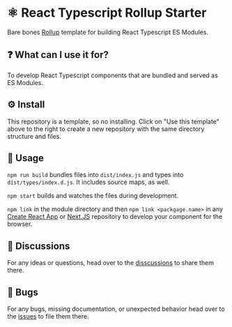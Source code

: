 # ⚛️ React Typescript Rollup Starter

Bare bones [Rollup](https://rollupjs.org/guide/en/) template for building React Typescript ES Modules.

## ❓ What can I use it for?

To develop React Typescript components that are bundled and served as ES Modules.

## ⚙️ Install

This repository is a template, so no installing. Click on "Use this template" above to the right to create a new repository with the same directory structure and files.

## 📖 Usage

`npm run build` bundles files into `dist/index.js` and types into `dist/types/index.d.js`. It includes source maps, as well.

`npm start` builds and watches the files during development.

`npm link` in the module directory and then `npm link <packgage.name>` in any [Create React App](https://create-react-app.dev) or [Next.JS](https://nextjs.org) repository to develop your component for the browser.

## 💬 Discussions

For any ideas or questions, head over to the [disscussions](https://github.com/a11y-gigachad-org/gigachad-react-rollup-starter/discussions) to share them there.

## 🐛 Bugs

For any bugs, missing documentation, or unexpected behavior head over to the [issues](https://github.com/a11y-gigachad-org/gigachad-react-rollup-starter/issues) to file them there.
